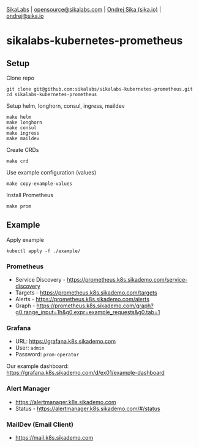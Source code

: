 [SikaLabs](https://sikalabs.com) | <opensource@sikalabs.com> | [Ondrej Sika (sika.io)](https://sika.io) | <ondrej@sika.io>

# sikalabs-kubernetes-prometheus

## Setup

Clone repo

```
git clone git@github.com:sikalabs/sikalabs-kubernetes-prometheus.git
cd sikalabs-kubernetes-prometheus
```

Setup helm, longhorn, consul, ingress, maildev

```
make helm
make longhorn
make consul
make ingress
make maildev
```

Create CRDs

```
make crd
```

Use example configuration (values)

```
make copy-example-values
```

Install Prometheus

```
make prom
```

## Example

Apply example

```
kubectl apply -f ./example/
```

### Prometheus

- Service Discovery - https://prometheus.k8s.sikademo.com/service-discovery
- Targets - https://prometheus.k8s.sikademo.com/targets
- Alerts - https://prometheus.k8s.sikademo.com/alerts
- Graph - https://prometheus.k8s.sikademo.com/graph?g0.range_input=1h&g0.expr=example_requests&g0.tab=1

### Grafana

- URL: https://grafana.k8s.sikademo.com
- User: `admin`
- Password: `prom-operator`

Our example dashboard: https://grafana.k8s.sikademo.com/d/ex01/example-dashboard

### Alert Manager

- https://alertmanager.k8s.sikademo.com
- Status - https://alertmanager.k8s.sikademo.com/#/status

### MailDev (Email Client)

- https://mail.k8s.sikademo.com
